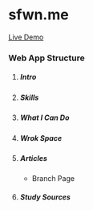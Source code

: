 # sfwn.me

[Live Demo](https://sfwnisme.github.io/mysite/)

### Web App Structure

1. ##### Intro
2. ##### Skills
3. ##### What I Can Do
4. ##### Wrok Space
5. ##### Articles
   - Branch Page
6. ##### Study Sources

<!-- ![Suggestion](dark.png) -->
<!-- ![Main](purple.png) -->
